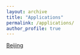 ```yaml
---
layout: archive
title: "Applications"
permalink: /applications/
author_profile: true
---
```


[Beijing](https://github.com/UrbanSelfSim/UrbanSelfSim.github.io/blob/8b5c6048e42933cd9c2af44442057b97f01d7f85/_portfolio/portfolio-1.html)
